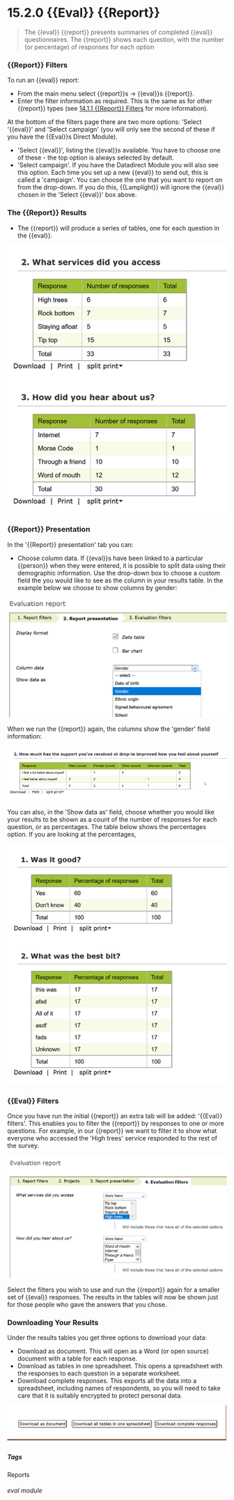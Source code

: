 # 15.2.0  <i class="fa fa-chart-line"></i> {{Eval}} {{Report}}

> The {{eval}} {{report}} presents summaries of completed {{eval}} questionnaires. The {{report}} shows each question, with the number (or percentage) of responses for each option



### {{Report}} Filters
To run an {{eval}} report:

- From the main menu select {{report}}s -> {{eval}}s {{report}}. 
- Enter the filter information as required. This is the same as for other {{report}} types (see [14.1.1 {{Report}} Filters](/help/index/p/14.1.1) for more information).

At the bottom of the filters page there are two more options: 'Select '{{eval}}' and 'Select campaign' (you will only see the second of these if you have the {{Eval}}s Direct Module). 
  - 'Select {{eval}}', listing the {{eval}}s available. You have to choose one of these - the top option is always selected by default.
  - 'Select campaign'. If you have the Datadirect Module you will also see this option. Each time you set up a new {{eval}} to send out, this is called a 'campaign'. You can choose the one that you want to report on from the drop-down. If you do this, {{Lamplight}} will ignore the {{eval}} chosen in the 'Select {{eval}}' box above.

### The {{Report}} Results

- The {{report}} will produce a series of tables, one for each question in the {{eval}}.

![{{Eval}}s {{report}} results](14.2.0a.png)

### {{Report}} Presentation

In the '{{Report}} presentation' tab you can:
- Choose column data. If {{eval}}s have been linked to a particular {{person}} when they were entered, it is possible to split data using their demographic information.  Use the drop-down box to choose a custom field the you would like to see as the column in your results table. In the example below we choose to show columns by gender: 

![{{Eval}}s {{report}} presentation](14.2.0d.png)

  When we run the {{report}} again, the columns show the 'gender' field information:
  
![{{Eval}}s column by gender](14.2.0e.png)

You can also, in the 'Show data as' field, choose whether you would like your results to be shown as a count of the number of responses for each question, or as percentages. The table below shows the percentages option. If you are looking at the percentages, 

![{{Eval}}s showing percentages](14.2.0f.png)

### {{Eval}} Filters

Once you have run the initial {{report}} an extra tab will be added: '{{Eval}} filters'. This enables you to filter the {{report}} by responses to one or more questions. For example, in our {{report}} we want to filter it to show what everyone who accessed the 'High trees' service responded to the rest of the survey.  

![{{Eval}}s {{Report}} Filters](14.2.0b.png)

Select the filters you wish to use and run the {{report}} again for a smaller set of {{eval}} responses. The results in the tables will now be shown just for those people who gave the answers that you chose.

### Downloading Your Results

Under the results tables you get three options to download your data:

  - Download as document. This will open as a Word (or open source) document with a table for each response.
  - Download as tables in one spreadsheet. This opens a spreadsheet with the responses to each question in a separate worksheet.
  - Download complete responses. This exports all the data into a spreadsheet, including names of respondents, so you will need to take care that it is suitably encrypted to protect personal data.

![{{Eval}} {{Report}} Download Options](14.2.0c.png)



##### Tags
Reports

###### eval module

